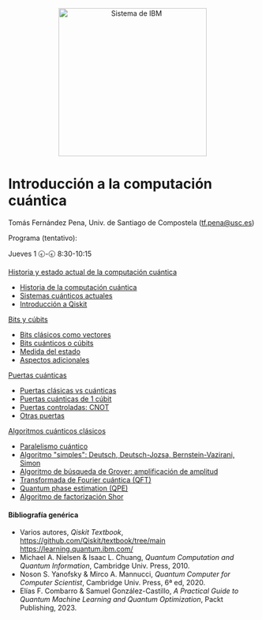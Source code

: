 <center><img src="/images/qcomp.png?raw=true" alt="Sistema de IBM" width="300"  /></center>


# Introducción a la computación cuántica

Tomás Fernández Pena, Univ. de Santiago de Compostela (tf.pena@usc.es)

Programa (tentativo):

Jueves 1 🕣-🕣 8:30-10:15

<a href="https://colab.research.google.com/github/tarabelo/2024-EInvierno-CAPAP-H/blob/main/Historia%20y%20estado%20actual%20de%20la%20computaci%C3%B3n%20cu%C3%A1ntica.ipynb" target="_blank">Historia y estado actual de la computación cuántica</a>
- <a href="https://colab.research.google.com/github/tarabelo/2024-EInvierno-CAPAP-H/blob/main/Historia%20y%20estado%20actual%20de%20la%20computaci%C3%B3n%20cu%C3%A1ntica.ipynb#scrollTo=Ojo6AHpeoenz" target="_blank">Historia de la computación cuántica</a>
- <a href="https://colab.research.google.com/github/tarabelo/2024-EInvierno-CAPAP-H/blob/main/Historia%20y%20estado%20actual%20de%20la%20computaci%C3%B3n%20cu%C3%A1ntica.ipynb#scrollTo=2c299629" target="_blank">Sistemas cuánticos actuales</a>
- <a href="https://colab.research.google.com/github/tarabelo/2024-EInvierno-CAPAP-H/blob/main/Historia%20y%20estado%20actual%20de%20la%20computaci%C3%B3n%20cu%C3%A1ntica.ipynb#scrollTo=108aab0e" target="_blank">Introducción a Qiskit</a>

[Bits y cúbits](https://colab.research.google.com/github/tarabelo/2024-EInvierno-CAPAP-H/blob/main/Bits%20y%20C%C3%BAbits.ipynb)
- [Bits clásicos como vectores](https://colab.research.google.com/github/tarabelo/2024-EInvierno-CAPAP-H/blob/main/Bits%20y%20C%C3%BAbits.ipynb#bits)
- [Bits cuánticos o cúbits](https://colab.research.google.com/github/tarabelo/2024-EInvierno-CAPAP-H/blob/main/Bits%20y%20C%C3%BAbits.ipynb#cubits)
- [Medida del estado](https://colab.research.google.com/github/tarabelo/2024-EInvierno-CAPAP-H/blob/main/Bits%20y%20C%C3%BAbits.ipynb#medida)
- [Aspectos adicionales](https://colab.research.google.com/github/tarabelo/2024-EInvierno-CAPAP-H/blob/main/Bits%20y%20C%C3%BAbits.ipynb#otros)

[Puertas cuánticas](https://colab.research.google.com/github/tarabelo/2024-EInvierno-CAPAP-H/blob/main/Puertas%20cu%C3%A1nticas.ipynb)
- [Puertas clásicas vs cuánticas](https://colab.research.google.com/github/tarabelo/2024-EInvierno-CAPAP-H/blob/main/Puertas%20cu%C3%A1nticas.ipynb#clasicascuanticas)
- [Puertas cuánticas de 1 cúbit](https://colab.research.google.com/github/tarabelo/2024-EInvierno-CAPAP-H/blob/main/Puertas%20cu%C3%A1nticas.ipynb#1cubit)
- [Puertas controladas: CNOT](https://colab.research.google.com/github/tarabelo/2024-EInvierno-CAPAP-H/blob/main/Puertas%20cu%C3%A1nticas.ipynb#cnot)
- [Otras puertas](https://colab.research.google.com/github/tarabelo/2024-EInvierno-CAPAP-H/blob/main/Puertas%20cu%C3%A1nticas.ipynb#otras)

[Algoritmos cuánticos clásicos](https://colab.research.google.com/github/tarabelo/2024-EInvierno-CAPAP-H/blob/main/Algoritmos%20cu%C3%A1nticos%20cl%C3%A1sicos.ipynb)
- [Paralelismo cuántico](https://colab.research.google.com/github/tarabelo/2024-EInvierno-CAPAP-H/blob/main/Algoritmos%20cu%C3%A1nticos%20cl%C3%A1sicos.ipynb#paralelismo)
- [Algoritmo "simples": Deutsch, Deutsch-Jozsa, Bernstein-Vazirani, Simon](https://colab.research.google.com/github/tarabelo/2024-EInvierno-CAPAP-H/blob/main/Algoritmos%20cu%C3%A1nticos%20cl%C3%A1sicos.ipynb#simples)
- [Algoritmo de búsqueda de Grover: amplificación de amplitud](https://colab.research.google.com/github/tarabelo/2024-EInvierno-CAPAP-H/blob/main/Algoritmos%20cu%C3%A1nticos%20cl%C3%A1sicos.ipynb#grover)
- [Transformada de Fourier cuántica (QFT)](https://colab.research.google.com/github/tarabelo/2024-EInvierno-CAPAP-H/blob/main/Algoritmos%20cu%C3%A1nticos%20cl%C3%A1sicos.ipynb#qft)
- [Quantum phase estimation (QPE)](https://colab.research.google.com/github/tarabelo/2024-EInvierno-CAPAP-H/blob/main/Algoritmos%20cu%C3%A1nticos%20cl%C3%A1sicos.ipynb#qpe)
- [Algoritmo de factorización Shor](https://colab.research.google.com/github/tarabelo/2024-EInvierno-CAPAP-H/blob/main/Algoritmos%20cu%C3%A1nticos%20cl%C3%A1sicos.ipynb#shor)

  
#### Bibliografía genérica

- Varios autores, _Qiskit Textbook_, https://github.com/Qiskit/textbook/tree/main https://learning.quantum.ibm.com/
- Michael A. Nielsen & Isaac L. Chuang, _Quantum Computation and Quantum Information_, Cambridge Univ. Press, 2010.
- Noson S. Yanofsky & Mirco A. Mannucci, _Quantum Computer for Computer Scientist_, Cambridge Univ. Press, 6ª ed, 2020.
- Elías F. Combarro & Samuel González-Castillo, _A Practical Guide to Quantum Machine Learning and Quantum Optimization_, Packt Publishing, 2023.
